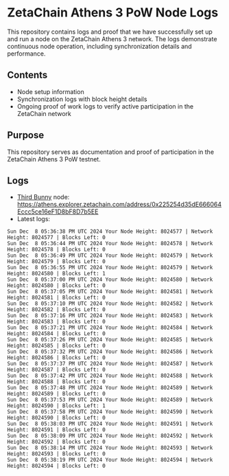 # ZetaChain Athens 3 PoW Node Logs
This repository contains logs and proof that we have successfully set up and run a node on the ZetaChain Athens 3 network. The logs demonstrate continuous node operation, including synchronization details and performance.

## Contents
- Node setup information
- Synchronization logs with block height details
- Ongoing proof of work logs to verify active participation in the ZetaChain network

## Purpose
This repository serves as documentation and proof of participation in the ZetaChain Athens 3 PoW testnet.

## Logs

- [Third Bunny](https://thirdbunny.xyz/) node: https://athens.explorer.zetachain.com/address/0x225254d35dE666064Eccc5ce16eF1D8bF8D7b5EE
- Latest logs:
```
Sun Dec  8 05:36:38 PM UTC 2024 Your Node Height: 8024577 | Network Height: 8024577 | Blocks Left: 0
Sun Dec  8 05:36:44 PM UTC 2024 Your Node Height: 8024578 | Network Height: 8024578 | Blocks Left: 0
Sun Dec  8 05:36:49 PM UTC 2024 Your Node Height: 8024579 | Network Height: 8024579 | Blocks Left: 0
Sun Dec  8 05:36:55 PM UTC 2024 Your Node Height: 8024579 | Network Height: 8024580 | Blocks Left: 1
Sun Dec  8 05:37:00 PM UTC 2024 Your Node Height: 8024580 | Network Height: 8024580 | Blocks Left: 0
Sun Dec  8 05:37:05 PM UTC 2024 Your Node Height: 8024581 | Network Height: 8024581 | Blocks Left: 0
Sun Dec  8 05:37:10 PM UTC 2024 Your Node Height: 8024582 | Network Height: 8024582 | Blocks Left: 0
Sun Dec  8 05:37:16 PM UTC 2024 Your Node Height: 8024583 | Network Height: 8024583 | Blocks Left: 0
Sun Dec  8 05:37:21 PM UTC 2024 Your Node Height: 8024584 | Network Height: 8024584 | Blocks Left: 0
Sun Dec  8 05:37:26 PM UTC 2024 Your Node Height: 8024585 | Network Height: 8024585 | Blocks Left: 0
Sun Dec  8 05:37:32 PM UTC 2024 Your Node Height: 8024586 | Network Height: 8024586 | Blocks Left: 0
Sun Dec  8 05:37:37 PM UTC 2024 Your Node Height: 8024587 | Network Height: 8024587 | Blocks Left: 0
Sun Dec  8 05:37:42 PM UTC 2024 Your Node Height: 8024588 | Network Height: 8024588 | Blocks Left: 0
Sun Dec  8 05:37:48 PM UTC 2024 Your Node Height: 8024589 | Network Height: 8024589 | Blocks Left: 0
Sun Dec  8 05:37:53 PM UTC 2024 Your Node Height: 8024589 | Network Height: 8024590 | Blocks Left: 1
Sun Dec  8 05:37:58 PM UTC 2024 Your Node Height: 8024590 | Network Height: 8024590 | Blocks Left: 0
Sun Dec  8 05:38:03 PM UTC 2024 Your Node Height: 8024591 | Network Height: 8024591 | Blocks Left: 0
Sun Dec  8 05:38:09 PM UTC 2024 Your Node Height: 8024592 | Network Height: 8024592 | Blocks Left: 0
Sun Dec  8 05:38:14 PM UTC 2024 Your Node Height: 8024593 | Network Height: 8024593 | Blocks Left: 0
Sun Dec  8 05:38:19 PM UTC 2024 Your Node Height: 8024594 | Network Height: 8024594 | Blocks Left: 0
```
